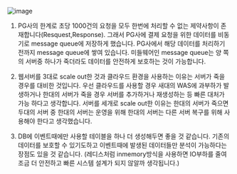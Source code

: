 ![image](https://user-images.githubusercontent.com/78134917/169228826-f2bce4d3-3413-442f-96e0-ac6999bdf059.png)

1. PG사의 한계로 초당 1000건의 요청을 모두 한번에 처리할 수 없는 제약사항이 존재합니다(Resquest,Response). 그래서 PG사에 결제 요청을 위한 데이터를 비동기로 message queue에 저장하게 했습니다. PG사에서 해당
데이터를 처리하기 전까지 message queue에 쌓여 있습니다. 미들웨어인 message queue는 양 쪽의 서버중 하나가 죽더라도 데이터를 안전하게 보호하는 것이 가능합니다.


2. 웹서버를 3대로 scale out한 것과 클라우드 환경을 사용하는 이유는 서버가 죽을 경우를 대비한 것입니다. 우선 클라우드를 사용할 경우 새대의 WAS에 과부하가 발생하거나 한대의 서버가 죽을 경우 
서버를 추가하거나 재생성하는 등 빠른 대처가 가능 하다고 생각합니다. 서버를 세개로 scale out한 이유는 한대의 서버가 죽으면 두대의 서버 중 한대의 서버는 운영을 위해 한대의 서버는 다른 서버 복구를 위해 사용해야 한다고 생각했습니다.

3. DB에 이벤트때에만 사용할 테이블을 하나 더 생성해두면 좋을 것 같습니다. 기존의 데이터를 보호할 수 있기도하고 이벤트때에 발생된 데이터들만 분석이 가능하다는 장점도 있을 것 같습니다.
(레디스처럼 inmemory방식을 사용하면 IO부하를 줄여 조금 더 안전하고 빠른 시스템 설계가 되지 않알까 생각됩니다.) 
